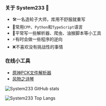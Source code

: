 
### 关于 System233 👋
- 🛠️一名造轮子大师，库用不舒服就重写
- 🌱常用`CPP`、`Python`和`TypeScript`语言
- 🧪平常写一些解析器、爬虫、油猴脚本等小工具
- ⚡有时会做一些程序的逆向
- ❌不喜欢没有挑战性的事情

### 在线小工具

- [原神PCK文件解析器](https://system233.github.io/pck-reader/)
- [风物之诗琴](https://system233.github.io/windsong/)
<!--
**System233/System233** is a ✨ _special_ ✨ repository because its `README.md` (this file) appears on your GitHub profile.

Here are some ideas to get you started:

- 🔭 I’m currently working on ...
- 🌱 I’m currently learning ...
- 👯 I’m looking to collaborate on ...
- 🤔 I’m looking for help with ...
- 💬 Ask me about ...
- 📫 How to reach me: ...
- 😄 Pronouns: ...
- ⚡ Fun fact: ...
-->
![System233 GitHub stats](https://github-readme-stats.vercel.app/api?username=System233&count_private=true&show_icons=true&theme=synthwave)

![System233 Top Langs](https://github-readme-stats.vercel.app/api/top-langs/?username=System233&layout=compact&theme=synthwave)

